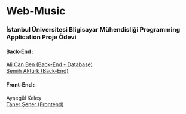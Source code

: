 # Web-Music

<h3>İstanbul Üniversitesi Bligisayar Mühendisliği Programming Application Proje Ödevi</h3>

<h4>Back-End :</h4>
<a href="https://github.com/AlicanBen"> Ali Can Ben (Back-End - Database) </a><br>
<a href="https://github.com/akturksemih"> Semih Aktürk (Back-End) </a>
<h4>Front-End :</h4>
Ayşegül Keleş<br>
<a href="https://github.com/senertaner"> Taner Şener (Frontend) </a>
